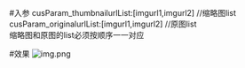 #入参
cusParam_thumbnailurlList:[imgurl1,imgurl2] //缩略图list\
cusParam_originalurlList:[imgurl1,imgurl2]  //原图list\
缩略图和原图的list必须按顺序一一对应

#效果
![img.png](img.png)